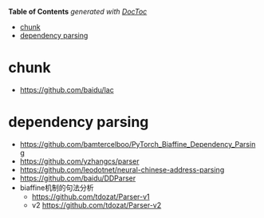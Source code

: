 <!-- START doctoc generated TOC please keep comment here to allow auto update -->
<!-- DON'T EDIT THIS SECTION, INSTEAD RE-RUN doctoc TO UPDATE -->
**Table of Contents**  *generated with [DocToc](https://github.com/thlorenz/doctoc)*

- [chunk](#chunk)
- [dependency parsing](#dependency-parsing)

<!-- END doctoc generated TOC please keep comment here to allow auto update -->



# chunk
- https://github.com/baidu/lac


# dependency parsing
- https://github.com/bamtercelboo/PyTorch_Biaffine_Dependency_Parsing
- https://github.com/yzhangcs/parser
- https://github.com/leodotnet/neural-chinese-address-parsing
- https://github.com/baidu/DDParser
- biaffine机制的句法分析
  - https://github.com/tdozat/Parser-v1
  - v2 https://github.com/tdozat/Parser-v2